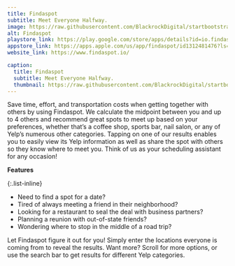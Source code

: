 ```yaml
---
title: Findaspot
subtitle: Meet Everyone Halfway.
image: https://raw.githubusercontent.com/BlackrockDigital/startbootstrap-agency/master/src/assets/img/portfolio/01-full.jpg
alt: Findaspot
playstore_link: https://play.google.com/store/apps/details?id=io.findaspot.android
appstore_link: https://apps.apple.com/us/app/findaspot/id1312481476?ls=1
website_link: https://www.findaspot.io/

caption:
  title: Findaspot
  subtitle: Meet Everyone Halfway.
  thumbnail: https://raw.githubusercontent.com/BlackrockDigital/startbootstrap-agency/master/src/assets/img/portfolio/01-thumbnail.jpg
---
```

Save time, effort, and transportation costs when getting together with others by using Findaspot.
We calculate the midpoint between you and up to 4 others and recommend great spots to meet
up based on your preferences, whether that’s a coffee shop, sports bar, nail salon, or any of
Yelp’s numerous other categories. Tapping on one of our results enables you to easily view its
Yelp information as well as share the spot with others so they know where to meet you.
Think of us as your scheduling assistant for any occasion!

**Features**

{:.list-inline}
- Need to find a spot for a date?
- Tired of always meeting a friend in their neighborhood?
- Looking for a restaurant to seal the deal with business partners?
- Planning a reunion with out-of-state friends?
- Wondering where to stop in the middle of a road trip?

Let Findaspot figure it out for you! Simply enter the locations everyone is coming from to reveal
the results. Want more? Scroll for more options, or use the search bar to get results for different
Yelp categories. 
